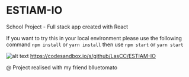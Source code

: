 # ESTIAM-IO
School Project - Full stack app created with React

If you want to try this in your local environment please use the following command `npm install` or `yarn install` then use `npm start` or `yarn start` 

![alt text](https://i.imgur.com/NFkxuXy.png "Preview")
https://codesandbox.io/s/github/LasCC/ESTIAM-IO

@ Project realised with my friend blluetomato
